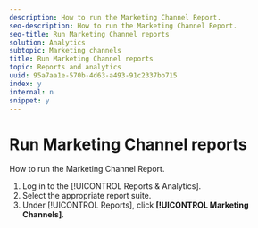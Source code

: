 ```yaml
---
description: How to run the Marketing Channel Report.
seo-description: How to run the Marketing Channel Report.
seo-title: Run Marketing Channel reports
solution: Analytics
subtopic: Marketing channels
title: Run Marketing Channel reports
topic: Reports and analytics
uuid: 95a7aa1e-570b-4d63-a493-91c2337bb715
index: y
internal: n
snippet: y
---
```


# Run Marketing Channel reports

How to run the Marketing Channel Report.

1. Log in to the [!UICONTROL Reports & Analytics].
1. Select the appropriate report suite.
1. Under [!UICONTROL Reports], click **[!UICONTROL Marketing Channels]**.
